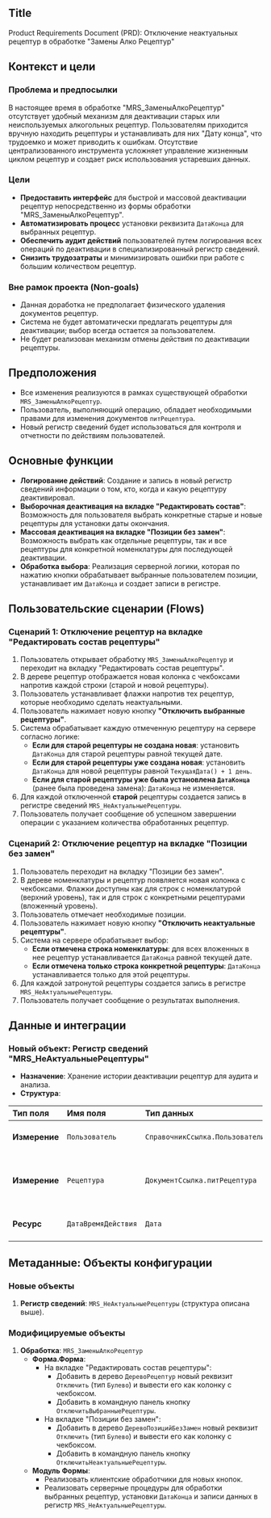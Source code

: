 ## Title
Product Requirements Document (PRD): Отключение неактуальных рецептур в обработке "Замены Алко Рецептур"

## Контекст и цели

### Проблема и предпосылки
В настоящее время в обработке "MRS_ЗаменыАлкоРецептур" отсутствует удобный механизм для деактивации старых или неиспользуемых алкогольных рецептур. Пользователям приходится вручную находить рецептуры и устанавливать для них "Дату конца", что трудоемко и может приводить к ошибкам. Отсутствие централизованного инструмента усложняет управление жизненным циклом рецептур и создает риск использования устаревших данных.

### Цели
- **Предоставить интерфейс** для быстрой и массовой деактивации рецептур непосредственно из формы обработки "MRS_ЗаменыАлкоРецептур".
- **Автоматизировать процесс** установки реквизита `ДатаКонца` для выбранных рецептур.
- **Обеспечить аудит действий** пользователей путем логирования всех операций по деактивации в специализированный регистр сведений.
- **Снизить трудозатраты** и минимизировать ошибки при работе с большим количеством рецептур.

### Вне рамок проекта (Non-goals)
- Данная доработка не предполагает физического удаления документов рецептур.
- Система не будет автоматически предлагать рецептуры для деактивации; выбор всегда остается за пользователем.
- Не будет реализован механизм отмены действия по деактивации рецептуры.

## Предположения
- Все изменения реализуются в рамках существующей обработки `MRS_ЗаменыАлкоРецептур`.
- Пользователь, выполняющий операцию, обладает необходимыми правами для изменения документов `питРецептура`.
- Новый регистр сведений будет использоваться для контроля и отчетности по действиям пользователей.

## Основные функции
- **Логирование действий**: Создание и запись в новый регистр сведений информации о том, кто, когда и какую рецептуру деактивировал.
- **Выборочная деактивация на вкладке "Редактировать состав"**: Возможность для пользователя выбрать конкретные старые и новые рецептуры для установки даты окончания.
- **Массовая деактивация на вкладке "Позиции без замен"**: Возможность выбрать как отдельные рецептуры, так и все рецептуры для конкретной номенклатуры для последующей деактивации.
- **Обработка выбора**: Реализация серверной логики, которая по нажатию кнопки обрабатывает выбранные пользователем позиции, устанавливает им `ДатаКонца` и создает записи в регистре.

## Пользовательские сценарии (Flows)

### Сценарий 1: Отключение рецептур на вкладке "Редактировать состав рецептуры"
1.  Пользователь открывает обработку `MRS_ЗаменыАлкоРецептур` и переходит на вкладку "Редактировать состав рецептуры".
2.  В дереве рецептур отображается новая колонка с чекбоксами напротив каждой строки (старой и новой рецептуры).
3.  Пользователь устанавливает флажки напротив тех рецептур, которые необходимо сделать неактуальными.
4.  Пользователь нажимает новую кнопку **"Отключить выбранные рецептуры"**.
5.  Система обрабатывает каждую отмеченную рецептуру на сервере согласно логике:
    *   **Если для старой рецептуры не создана новая**: установить `ДатаКонца` для старой рецептуры равной текущей дате.
    *   **Если для старой рецептуры уже создана новая**: установить `ДатаКонца` для новой рецептуры равной `ТекущаяДата() + 1 день`.
    *   **Если для старой рецептуры уже была установлена `ДатаКонца`** (ранее была проведена замена): `ДатаКонца` не изменяется.
6.  Для каждой отключенной **старой** рецептуры создается запись в регистре сведений `MRS_НеАктуальныеРецептуры`.
7.  Пользователь получает сообщение об успешном завершении операции с указанием количества обработанных рецептур.

### Сценарий 2: Отключение рецептур на вкладке "Позиции без замен"
1.  Пользователь переходит на вкладку "Позиции без замен".
2.  В дереве номенклатуры и рецептур появляется новая колонка с чекбоксами. Флажки доступны как для строк с номенклатурой (верхний уровень), так и для строк с конкретными рецептурами (вложенный уровень).
3.  Пользователь отмечает необходимые позиции.
4.  Пользователь нажимает новую кнопку **"Отключить неактуальные рецептуры"**.
5.  Система на сервере обрабатывает выбор:
    *   **Если отмечена строка номенклатуры**: для всех вложенных в нее рецептур устанавливается `ДатаКонца` равной текущей дате.
    *   **Если отмечена только строка конкретной рецептуры**: `ДатаКонца` устанавливается только для этой рецептуры.
6.  Для каждой затронутой рецептуры создается запись в регистре `MRS_НеАктуальныеРецептуры`.
7.  Пользователь получает сообщение о результатах выполнения.

## Данные и интеграции

### Новый объект: Регистр сведений "MRS_НеАктуальныеРецептуры"
- **Назначение**: Хранение истории деактивации рецептур для аудита и анализа.
- **Структура**:

| Тип поля | Имя поля | Тип данных | Описание |
| :--- | :--- | :--- | :--- |
| **Измерение** | `Пользователь` | `СправочникСсылка.Пользователи` | Пользователь, выполнивший операцию. |
| **Измерение** | `Рецептура` | `ДокументСсылка.питРецептура` | Рецептура, для которой установлена дата окончания. |
| **Ресурс** | `ДатаВремяДействия` | `Дата` | Точное время выполнения операции. |

## Метаданные: Объекты конфигурации

### Новые объекты
1.  **Регистр сведений**: `MRS_НеАктуальныеРецептуры` (структура описана выше).

### Модифицируемые объекты
1.  **Обработка**: `MRS_ЗаменыАлкоРецептур`
    *   **Форма.Форма**:
        *   На вкладке "Редактировать состав рецептуры":
            *   Добавить в дерево `ДеревоРецептур` новый реквизит `Отключить` (тип `Булево`) и вывести его как колонку с чекбоксом.
            *   Добавить в командную панель кнопку `ОтключитьВыбранныеРецептуры`.
        *   На вкладке "Позиции без замен":
            *   Добавить в дерево `ДеревоПозицийБезЗамен` новый реквизит `Отключить` (тип `Булево`) и вывести его как колонку с чекбоксом.
            *   Добавить в командную панель кнопку `ОтключитьНеактуальныеРецептуры`.
    *   **Модуль Формы**:
        *   Реализовать клиентские обработчики для новых кнопок.
        *   Реализовать серверные процедуры для обработки выбранных рецептур, установки `ДатаКонца` и записи данных в регистр `MRS_НеАктуальныеРецептуры`.
